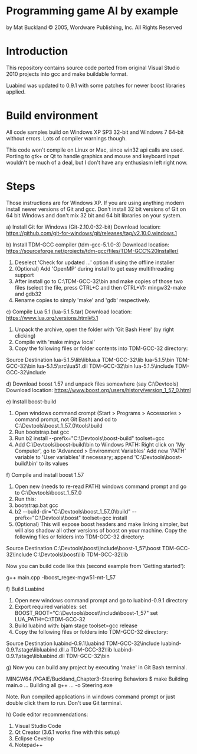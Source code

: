 Programming game AI by example
==
by Mat Buckland
© 2005, Wordware Publishing, Inc.
All Rights Reserved

Introduction
==

This repository contains source code ported from original Visual Studio 2010
projects into gcc and make buildable format.

Luabind was updated to 0.9.1 with some patches for newer boost libraries applied.

Build environment
==

All code samples build on Windows XP SP3 32-bit and Windows 7 64-bit without
errors. Lots of compiler warnings though.

This code won't compile on Linux or Mac, since win32 api calls are used. Porting
to gtk+ or Qt to handle graphics and mouse and keyboard input wouldn't be much 
of a deal, but I don't have any enthusiasm left right now.

Steps
==
Those instructions are for Windows XP. If you are using anything modern install 
newer versions of Git and gcc. Don't install 32 bit versions of Git on
64 bit Windows and don't mix 32 bit and 64 bit libraries on your system.

a) Install Git for Windows (Git-2.10.0-32-bit)
Download location: https://github.com/git-for-windows/git/releases/tag/v2.10.0.windows.1

b) Install TDM-GCC compiler (tdm-gcc-5.1.0-3)
Download location: https://sourceforge.net/projects/tdm-gcc/files/TDM-GCC%20Installer/
1. Deselect 'Check for updated ...' option if using the offline installer
2. (Optional) Add 'OpenMP' during install to get easy multithreading support
3. After install go to C:\TDM-GCC-32\bin and make copies of those two files 
(select the file, press CTRL+C and then CTRL+V):
mingw32-make and gdb32
4. Rename copies to simply 'make' and 'gdb' respectively.

c) Compile Lua 5.1 (lua-5.1.5.tar)
Download location: https://www.lua.org/versions.html#5.1
1. Unpack the archive, open the folder with 'Git Bash Here' (by right clicking)
2. Compile with 'make mingw local'
3. Copy the following files or folder contents into TDM-GCC-32 directory:

Source						Destination
lua-5.1.5\lib\liblua.a		TDM-GCC-32\lib
lua-5.1.5\bin				TDM-GCC-32\bin
lua-5.1.5\src\lua51.dll		TDM-GCC-32\bin
lua-5.1.5\include 			TDM-GCC-32\include

d) Download boost 1.57 and unpack files somewhere (say C:\Devtools)
Download location: https://www.boost.org/users/history/version_1_57_0.html

e) Install boost-build
1. Open windows command crompt (Start > Programs > Accessories > command prompt, not Git Bash) and cd to C:\Devtools\boost_1_57_0\tools\build
2. Run bootstrap.bat gcc
3. Run b2 install --prefix="C:\Devtools\boost-build" toolset=gcc
4. Add C:\Devtools\boost-build\bin to Windows PATH:
Right click on 'My Computer', go to 'Advanced > Environment Variables'
Add new 'PATH' variable to 'User variables' if necessary; append 'C:\Devtools\boost-build\bin' to its values

f) Compile and install boost 1.57
1. Open new (needs to re-read PATH) windows command prompt and go to C:\Devtools\boost_1_57_0
2. Run this:
3. bootstrap.bat gcc
4. b2 --build-dir="C:\Devtools\boost_1_57_0\build" --prefix="C:\Devtools\boost" toolset=gcc install
5. (Optional) This will expose boost headers and make linking simpler, but will also
shadow all other versions of boost on your machine.
Copy the following files or folders into TDM-GCC-32 directory:

Source										Destination
C:\Devtools\boost\include\boost-1_57\boost	TDM-GCC-32\include
C:\Devtools\boost\lib						TDM-GCC-32\lib

Now you can build code like this (second example from 'Getting started'):

g++ main.cpp -lboost_regex-mgw51-mt-1_57

f) Build Luabind
1. Open new windows command prompt and go to luabind-0.9.1 directory
2. Export required variables:
set BOOST_ROOT="C:\Devtools\boost\include\boost-1_57"
set LUA_PATH=C:\TDM-GCC-32
3. Build luabind with:
bjam stage toolset=gcc release
4. Copy the following files or folders into TDM-GCC-32 directory:

Source									Destination
luabind-0.9.1\luabind					TDM-GCC-32\include
luabind-0.9.1\stage\libluabind.dll.a	TDM-GCC-32\lib
luabind-0.9.1\stage\libluabind.dll		TDM-GCC-32\bin

g) Now you can build any project by executing 'make' in Git Bash terminal.

MINGW64 /PGAIE/Buckland_Chapter3-Steering Behaviors
$ make
Building main.o
...
Building all
g++ ... -o Steering.exe

Note. Run compiled applications in windows command prompt or just double click them to run.
Don't use Git terminal.

h) Code editor recommendations:
1. Visual Studio Code
2. Qt Creator (3.6.1 works fine with this setup)
3. Eclipse Cevelop
4. Notepad++


